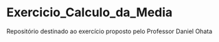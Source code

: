 # Exercicio_Calculo_da_Media
Repositório destinado ao exercício proposto pelo Professor Daniel Ohata
